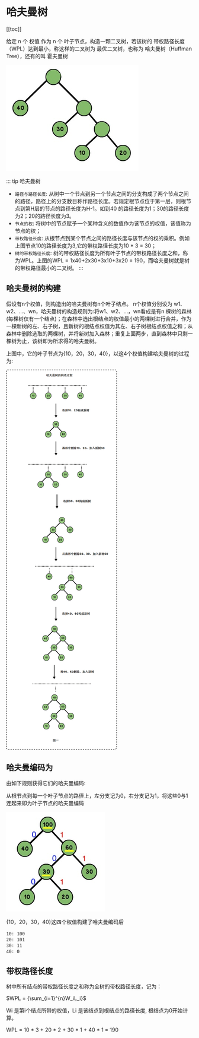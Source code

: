 # 哈夫曼树

[[toc]]

给定 n 个 权值 作为 n 个 叶子节点，构造一颗二叉树，若该树的 带权路径长度（WPL）达到最小，称这样的二叉树为 最优二叉树，也称为 哈夫曼树（Huffman Tree），还有的叫 霍夫曼树


![](../public/images/datastructure/hafman00.jpg)

::: tip 哈夫曼树
* `路径与路径长度`: 从树中一个节点到另一个节点之间的分支构成了两个节点之间的路径，路径上的分支数目称作路径长度。若规定根节点位于第一层，则根节点到第H层的节点的路径长度为H-1。如到40 的路径长度为1；30的路径长度为2；20的路径长度为3。
* `节点的权`: 将树中的节点赋予一个某种含义的数值作为该节点的权值，该值称为节点的权；
* `带权路径长度`: 从根节点到某个节点之间的路径长度与该节点的权的乘积。例如上图节点10的路径长度为3,它的带权路径长度为10 * 3 = 30；
* `树的带权路径长度`: 树的带权路径长度为所有叶子节点的带权路径长度之和，称为WPL。上图的WPL = 1x40+2x30+3x10+3x20 = 190，而哈夫曼树就是树的带权路径最小的二叉树。
:::


## 哈夫曼树的构建

假设有n个权值，则构造出的哈夫曼树有n个叶子结点。 n个权值分别设为 w1、w2、…、wn，哈夫曼树的构造规则为:将w1、w2、…，wn看成是有n 棵树的森林(每棵树仅有一个结点)；在森林中选出根结点的权值最小的两棵树进行合并，作为一棵新树的左、右子树，且新树的根结点权值为其左、右子树根结点权值之和；从森林中删除选取的两棵树，并将新树加入森林；重复上面两步，直到森林中只剩一棵树为止，该树即为所求得的哈夫曼树。

上图中，它的叶子节点为{10，20，30，40}，以这4个权值构建哈夫曼树的过程为:


![](../public/images/datastructure/hafman02.png)


## 哈夫曼编码为

由如下规则获得它们的哈夫曼编码:

从根节点到每一个叶子节点的路径上，左分支记为0，右分支记为1，将这些0与1连起来即为叶子节点的哈夫曼编码


![](../public/images/datastructure/hafman03.jpg)


{10，20，30，40}这四个权值构建了哈夫曼编码后

```
10: 100
20: 101
30: 11
40: 0
```

## 带权路径长度

树中所有结点的带权路径长度之和称为全树的带权路径长度，记为：

$WPL = {\sum_{i=1}^{n}W_iL_i}$

Wi 是第i个结点所带的权值，Li 是该结点到根结点的路径长度, 根结点为0开始计算。


WPL = 10 * 3 + 20 * 2 + 30 * 1 + 40 * 1 = 190



